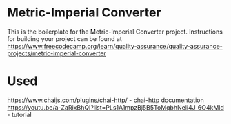 # Metric-Imperial Converter

This is the boilerplate for the Metric-Imperial Converter project. Instructions for building your project can be found at https://www.freecodecamp.org/learn/quality-assurance/quality-assurance-projects/metric-imperial-converter

# Used
https://www.chaijs.com/plugins/chai-http/ - chai-http documentation
https://youtu.be/a-ZaRixBhQI?list=PLs1A1mpzBj5B5ToMqbhNeli4J_6O4kMld - tutorial

